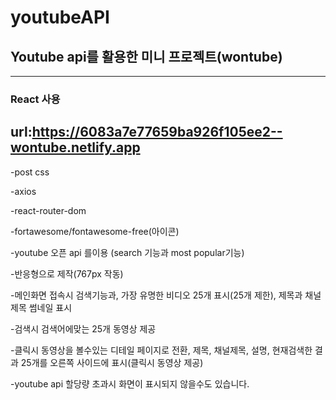 # youtubeAPI
## Youtube api를 활용한 미니 프로젝트(wontube)
---------------------------------
### React 사용

url:https://6083a7e77659ba926f105ee2--wontube.netlify.app
-----------------------------------------------------------
-post css

-axios

-react-router-dom

-fortawesome/fontawesome-free(아이콘)

-youtube 오픈 api 를이용 (search 기능과 most popular기능)

-반응형으로 제작(767px 작동)

-메인화면 접속시 검색기능과, 가장 유명한 비디오 25개 표시(25개 제한), 제목과 채널제목 썸네일 표시

-검색시 검색어에맞는 25개 동영상 제공

-클릭시 동영상을 볼수있는 디테일 페이지로 전환, 제목, 채널제목, 설명, 현재검색한 결과 25개를 오른쪽 사이드에 표시(클릭시 동영상 제공)

-youtube api 할당량 초과시 화면이 표시되지 않을수도 있습니다.
